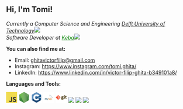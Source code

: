 <h2> Hi, I'm Tomi!</h2>
<p><em>
Currently a Computer Science and Engineering <a href="https://www.tudelft.nl/en/">Delft University of Technology</a><img src="https://media.giphy.com/media/PdrdfTTrlANszSLYNA/giphy.gif" width="30">
</br>
Software Developer at <a style="color:green" href="https://www.keba.com">Keba</a><img src="https://media.giphy.com/media/WUlplcMpOCEmTGBtBW/giphy.gif" width="30"> 
</em></p>

**You can also find me at:**  
<!-- 
![](https://img.shields.io/badge/<WORD_ON_LEFT>-<WORD_ON_RIGHT>-informational?style=flat&logo=gmail&logoColor=white&color=2bbc8a&) -->


- Email: ghitavictorfilip@gmail.com
- Instagram: https://www.instagram.com/tomi.ghita/
- LinkedIn: https://www.linkedin.com/in/victor-filip-ghita-b349101a8/

<!---
tomighita/tomighita is a ✨ special ✨ repository because its `README.md` (this file) appears on your GitHub profile.
You can click the Preview link to take a look at your changes.
--->

**Languages and Tools:**  

<code><img height="30" src="https://raw.githubusercontent.com/github/explore/80688e429a7d4ef2fca1e82350fe8e3517d3494d/topics/javascript/javascript.png"></code>
<code><img height="30" src="https://raw.githubusercontent.com/github/explore/80688e429a7d4ef2fca1e82350fe8e3517d3494d/topics/nodejs/nodejs.png"></code>
<code><img height="30" src="https://raw.githubusercontent.com/github/explore/80688e429a7d4ef2fca1e82350fe8e3517d3494d/topics/cpp/cpp.png"></code>
<code><img height="30" src="https://raw.githubusercontent.com/github/explore/80688e429a7d4ef2fca1e82350fe8e3517d3494d/topics/mysql/mysql.png"></code>
<code><img height="30" src="https://raw.githubusercontent.com/github/explore/80688e429a7d4ef2fca1e82350fe8e3517d3494d/topics/git/git.png"></code>
<code><img height="30" src="https://raw.githubusercontent.com/jmnote/z-icons/master/svg/java.svg"></code>
<code><img height="30" src="https://raw.githubusercontent.com/jmnote/z-icons/master/svg/csharp.svg"></code>
<code><img height="30" src="https://raw.githubusercontent.com/jmnote/z-icons/master/svg/php.svg"></code>
